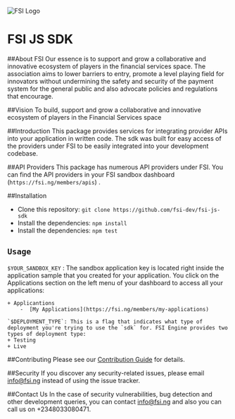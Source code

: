 ![FSI Logo](https://fsi.ng/assets/img/main_logo.png) 
<br>
# FSI JS SDK

##About FSI
Our essence is to support and grow a collaborative and innovative ecosystem of players in the financial services space. The association aims to lower barriers to entry, promote a level playing field for innovators without undermining the safety and security of the payment system for the general public and also advocate policies and regulations that encourage.

##Vision
To build, support and grow a collaborative and innovative ecosystem of players in the Financial Services space

##Introduction
This package provides services for integrating provider APIs into your application in written code. The sdk was built for easy access of the providers under FSI to be easily integrated into your development codebase.

##API Providers
This package has numerous API providers under FSI. You can find the API providers in your FSI sandbox dashboard (`https://fsi.ng/members/apis`) .

##Installation
 - Clone this repository: `git clone https://github.com/fsi-dev/fsi-js-sdk`
 - Install the dependencies: `npm install`
 - Install the dependencies: `npm test`

## **`Usage`**
  `$YOUR_SANDBOX_KEY` : The sandbox application key is located right inside the application sample that you created for your application. You click on the Applications section on the left menu of your dashboard to access all your applications:

    + Applicantions
        -  [My Applications](https://fsi.ng/members/my-applications)

    `$DEPLOYMENT_TYPE`: This is a flag that indicates what type of deployment you're trying to use the `sdk` for. FSI Engine provides two types of deployment type:
    + Testing
    + Live

##Contributing
Please see our [Contribution Guide](https://docs.google.com/document/d/1qOXxA8IMm4xKo1LQd8Fodrn8Hk6VL70As5YTX9w_9yo/edit?usp=sharing) for details.

##Security
If you discover any security-related issues, please email info@fsi.ng instead of using the issue tracker.

##Contact Us
In the case of security vulnerabilities, bug detection and other development queries, you can contact info@fsi.ng and also you can call us on +2348033080471.
